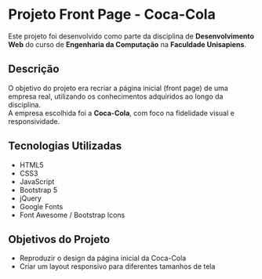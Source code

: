 # Projeto Front Page - Coca-Cola

Este projeto foi desenvolvido como parte da disciplina de **Desenvolvimento Web** do curso de **Engenharia da Computação** na **Faculdade Unisapiens**.

## Descrição

O objetivo do projeto era recriar a página inicial (front page) de uma empresa real, utilizando os conhecimentos adquiridos ao longo da disciplina.  
A empresa escolhida foi a **Coca-Cola**, com foco na fidelidade visual e responsividade.

## Tecnologias Utilizadas

- HTML5  
- CSS3  
- JavaScript
- Bootstrap 5  
- jQuery  
- Google Fonts  
- Font Awesome / Bootstrap Icons

## Objetivos do Projeto

- Reproduzir o design da página inicial da Coca-Cola  
- Criar um layout responsivo para diferentes tamanhos de tela  

